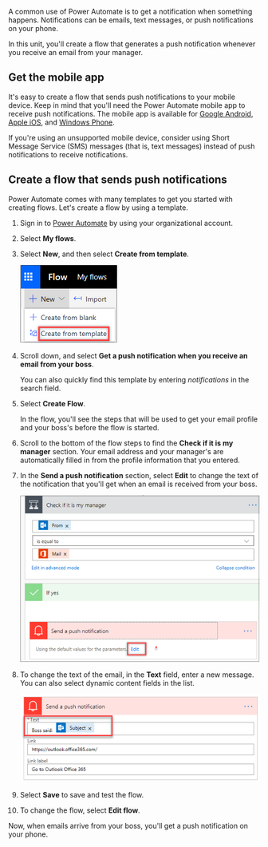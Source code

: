 A common use of Power Automate is to get a notification when something happens. Notifications can be emails, text messages, or push notifications on your phone.

In this unit, you'll create a flow that generates a push notification whenever you receive an email from your manager.

## Get the mobile app

It's easy to create a flow that sends push notifications to your mobile device. Keep in mind that you'll need the Power Automate mobile app to receive push notifications. The mobile app is available for [Google Android](https://play.google.com/store/apps/details?id=com.microsoft.flow), [Apple iOS](https://itunes.apple.com/app/apple-store/id1094928825), and [Windows Phone](https://www.microsoft.com/p/microsoft-flow/9nkn0p5l9n84).

If you're using an unsupported mobile device, consider using Short Message Service (SMS) messages (that is, text messages) instead of push notifications to receive notifications.

## Create a flow that sends push notifications

Power Automate comes with many templates to get you started with creating flows. Let's create a flow by using a template.

1. Sign in to [Power Automate](https://ms.flow.microsoft.com) by using your organizational account.
1. Select **My flows**.
1. Select **New**, and then select **Create from template**.

    ![Create from template](../media/Flow-notification-boss.png)

1. Scroll down, and select **Get a push notification when you receive an email from your boss**.

    You can also quickly find this template by entering *notifications* in the search field.

1. Select **Create Flow**.

    In the flow, you'll see the steps that will be used to get your email profile and your boss's before the flow is started.

1. Scroll to the bottom of the flow steps to find the **Check if it is my manager** section. Your email address and your manager's are automatically filled in from the profile information that you entered.
1. In the **Send a push notification** section, select **Edit** to change the text of the notification that you'll get when an email is received from your boss.

    ![Edit parameters for the push notification](../media/flow-check-my-manager.png)

1. To change the text of the email, in the **Text** field, enter a new message. You can also select dynamic content fields in the list.

    ![New message text](../media/flow-change-text.png)

1. Select **Save** to save and test the flow.
1. To change the flow, select **Edit flow**.

Now, when emails arrive from your boss, you'll get a push notification on your phone.
